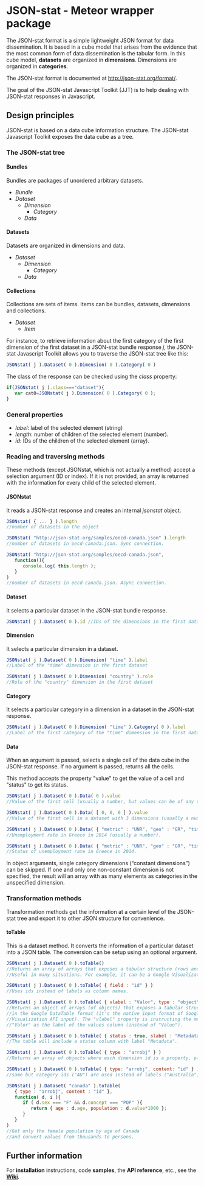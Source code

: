 # JSON-stat - Meteor wrapper package

The JSON-stat format is a simple lightweight JSON format for data dissemination. It is based in a cube model that arises from the evidence that the most common form of data dissemination is the tabular form. In this cube model, **datasets** are organized in **dimensions**. Dimensions are organized in **categories**.

The JSON-stat format is documented at http://json-stat.org/format/.

The goal of the JSON-stat Javascript Toolkit (JJT) is to help dealing with JSON-stat responses in Javascript.

## Design principles

JSON-stat is based on a data cube information structure. The JSON-stat Javascript Toolkit exposes the data cube as a tree.

### The JSON-stat tree

#### Bundles

Bundles are packages of unordered arbitrary datasets.

 * *Bundle*
  * *Dataset*
    * *Dimension*
      * *Category*
    * *Data*

#### Datasets

Datasets are organized in dimensions and data.

 * *Dataset*
   * *Dimension*
     * *Category*
   * *Data*

#### Collections

Collections are sets of items. Items can be bundles, datasets, dimensions and collections.

 * *Dataset*
   * *Item*

For instance, to retrieve information about the first category of the first dimension of the first dataset in a JSON-stat bundle response *j*, the JSON-stat Javascript Toolkit allows you to traverse the JSON-stat tree like this:

```js
JSONstat( j ).Dataset( 0 ).Dimension( 0 ).Category( 0 )
```

The class of the response can be checked using the *class* property:

```js
if(JSONstat( j ).class==="dataset"){
   var cat0=JSONstat( j ).Dimension( 0 ).Category( 0 );   
}
```

### General properties

 * *label*: label of the selected element (string)
 * *length*: number of children of the selected element (number).
 * *id*: IDs of the children of the selected element (array).

### Reading and traversing methods

These methods (except JSONstat, which is not actually a method) accept a selection argument (ID or index). If it is not provided, an array is returned with the information for every child of the selected element.

#### JSONstat

It reads a JSON-stat response and creates an internal *jsonstat* object.

```js
JSONstat( { ... } ).length
//number of datasets in the object

JSONstat( "http://json-stat.org/samples/oecd-canada.json" ).length
//number of datasets in oecd-canada.json. Sync connection.

JSONstat( "http://json-stat.org/samples/oecd-canada.json", 
   function(){
      console.log( this.length );
   }
)
//number of datasets in oecd-canada.json. Async connection.
```

#### Dataset

It selects a particular dataset in the JSON-stat bundle response.

```js
JSONstat( j ).Dataset( 0 ).id //IDs of the dimensions in the first dataset
```

#### Dimension

It selects a particular dimension in a dataset.

```js
JSONstat( j ).Dataset( 0 ).Dimension( "time" ).label
//Label of the "time" dimension in the first dataset

JSONstat( j ).Dataset( 0 ).Dimension( "country" ).role
//Role of the "country" dimension in the first dataset
```

#### Category

It selects a particular category in a dimension in a dataset in the JSON-stat response.

```js
JSONstat( j ).Dataset( 0 ).Dimension( "time" ).Category( 0 ).label
//Label of the first category of the "time" dimension in the first dataset
```

#### Data

When an argument is passed, selects a single cell of the data cube in the JSON-stat response. If no argument is passed, returns all the cells.

This method accepts the property "value" to get the value of a cell and "status" to get its status.

```js
JSONstat( j ).Dataset( 0 ).Data( 0 ).value
//Value of the first cell (usually a number, but values can be of any type).

JSONstat( j ).Dataset( 0 ).Data( [ 0, 0, 0 ] ).value
//Value of the first cell in a dataset with 3 dimensions (usually a number).

JSONstat( j ).Dataset( 0 ).Data( { "metric" : "UNR", "geo" : "GR", "time" : "2014" } ).value
//Unemployment rate in Greece in 2014 (usually a number).

JSONstat( j ).Dataset( 0 ).Data( { "metric" : "UNR", "geo" : "GR", "time" : "2014" } ).status
//Status of unemployment rate in Greece in 2014.
```

In object arguments, single category dimensions (&ldquo;constant dimensions&rdquo;) can be skipped. If one and only one non-constant dimension is not specified, the result will an array with as many elements as categories in the unspecified dimension.

### Transformation methods

Transformation methods get the information at a certain level of the JSON-stat tree and export it to other JSON structure for convenience.

#### toTable

This is a dataset method. It converts the information of a particular dataset into a JSON table. The conversion can be setup using an optional argument.

```js
JSONstat( j ).Dataset( 0 ).toTable()
//Returns an array of arrays that exposes a tabular structure (rows and columns).
//Useful in many situations. For example, it can be a Google Visualization API input. 

JSONstat( j ).Dataset( 0 ).toTable( { field : "id" } )
//Uses ids instead of labels as column names.

JSONstat( j ).Dataset( 0 ).toTable( { vlabel : "Valor", type : "object" } )
//Returns an object of arrays (of objects) that exposes a tabular structure (rows and columns)
//in the Google DataTable format (it's the native input format of Google
//Visualization API input). The "vlabel" property is instructing the method to use
//"Valor" as the label of the values column (instead of "Value").

JSONstat( j ).Dataset( 0 ).toTable( { status : true, slabel : "Metadata" } )
//The table will include a status column with label "Metadata".

JSONstat( j ).Dataset( 0 ).toTable( { type : "arrobj" } )
//Returns an array of objects where each dimension id is a property, plus a "value" property.

JSONstat( j ).Dataset( 0 ).toTable( { type: "arrobj", content: "id" } )
//same but category ids ("AU") are used instead of labels ("Australia") even for content.

JSONstat( j ).Dataset( "canada" ).toTable(
   { type : "arrobj", content : "id" },
   function( d, i ){
      if ( d.sex === "F" && d.concept === "POP" ){
         return { age : d.age, population : d.value*1000 };
      }
   }
)
//Get only the female population by age of Canada 
//and convert values from thousands to persons.
```

## Further information

For **installation** instructions, code **samples**, the **API reference**, etc., see the **[Wiki](https://github.com/badosa/JSON-stat/wiki)**.